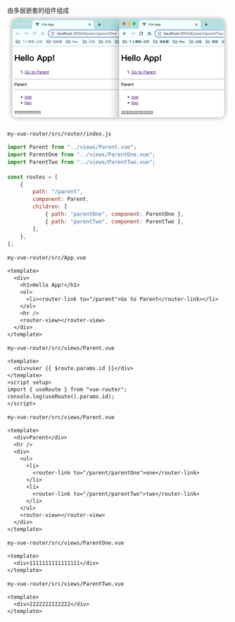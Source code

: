 由多层嵌套的组件组成
![vue-router-nested-routes.png](images/vue-router-nested-routes.png)

`my-vue-router/src/router/index.js`

```js
import Parent from "../views/Parent.vue";
import ParentOne from "../views/ParentOne.vue";
import ParentTwo from "../views/ParentTwo.vue";

const routes = [
    {
        path: "/parent",
        component: Parent,
        children: [
            { path: "parentOne", component: ParentOne },
            { path: "parentTwo", component: ParentTwo },
        ],
    },
];
```

`my-vue-router/src/App.vue`

```vue
<template>
  <div>
    <h1>Hello App!</h1>
    <ol>
      <li><router-link to="/parent">Go to Parent</router-link></li>
    </ol>
    <hr />
    <router-view></router-view>
  </div>
</template>
```

`my-vue-router/src/views/Parent.vue`

```vue
<template>
  <div>user {{ $route.params.id }}</div>
</template>
<script setup>
import { useRoute } from "vue-router";
console.log(useRoute().params.id);
</script>
```

`my-vue-router/src/views/Parent.vue`

```vue
<template>
  <div>Parent</div>
  <hr />
  <div>
    <ul>
      <li>
        <router-link to="/parent/parentOne">one</router-link>
      </li>
      <li>
        <router-link to="/parent/parentTwo">two</router-link>
      </li>
    </ul>
    <router-view></router-view>
  </div>
</template>
```

`my-vue-router/src/views/ParentOne.vue`

```vue
<template>
  <div>1111111111111111</div>
</template>
```

`my-vue-router/src/views/ParentTwo.vue`

```vue
<template>
  <div>2222222222222</div>
</template>
```